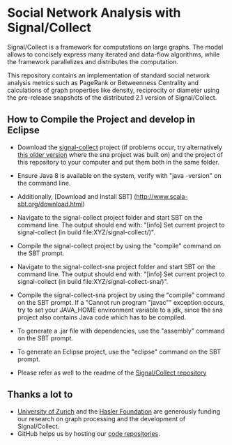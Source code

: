 Social Network Analysis with Signal/Collect
========================================================================================================================

Signal/Collect is a framework for computations on large graphs. The model allows to concisely express many iterated and data-flow algorithms, while the framework parallelizes and distributes the computation.

This repository contains an implementation of standard social network analysis metrics such as PageRank or Betweenness Centrality and calculations of graph properties like density, reciprocity or diameter using the pre-release snapshots of the distributed 2.1 version of Signal/Collect.

How to Compile the Project and develop in Eclipse
--------------------------
- Download the [signal-collect](https://github.com/uzh/signal-collect) project (if problems occur, try alternatively [this older version](https://github.com/fkzrh/signal-collect) where the sna project was built on) and the project of this repository to your computer and put them both in the same folder.

- Ensure Java 8 is available on the system, verify with "java -version" on the command line.
- Additionally, [Download and Install SBT] (http://www.scala-sbt.org/download.html)

- Navigate to the signal-collect project folder and start SBT on the command line. The output should end with: "[info] Set current project to signal-collect (in build file:XYZ/signal-collect/)".

- Compile the signal-collect project by using the "compile" command on the SBT prompt.

- Navigate to the signal-collect-sna project folder and start SBT on the command line. The output should end with: "[info] Set current project to signal-collect (in build file:XYZ/signal-collect-sna/)".

- Compile the signal-collect-sna project by using the "compile" command on the SBT prompt. If a "Cannot run program "javac"" exception occurs, try to set your JAVA_HOME environment variable to a jdk, since the sna project also contains Java code which has to be compiled.

- To generate a .jar file with dependencies, use the "assembly" command on the SBT prompt.

- To generate an Eclipse project, use the "eclipse" command on the SBT prompt.

- Please refer as well to the readme of the [Signal/Collect repository](https://github.com/uzh/signal-collect)

Thanks a lot to
---------------
* [University of Zurich](http://www.ifi.uzh.ch/ddis.html) and the [Hasler Foundation](http://www.haslerstiftung.ch/en/home) are generously funding our research on graph processing and the development of Signal/Collect.
* GitHub helps us by hosting our [code repositories](https://github.com/uzh/signal-collect).